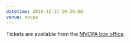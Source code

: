 ```yaml
---
datetime: 2018-12-17 19:30:00
venue: mvcpa
---
```


Tickets are available from the
<a href="https://tickets.mvcpa.com/ordertickets.asp?p=1101&src=default" target="_blank">MVCPA box office</a>.
